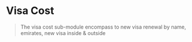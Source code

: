 # Visa Cost 
>The visa cost sub-module encompass to new visa renewal by name, emirates, new visa inside & outside 
